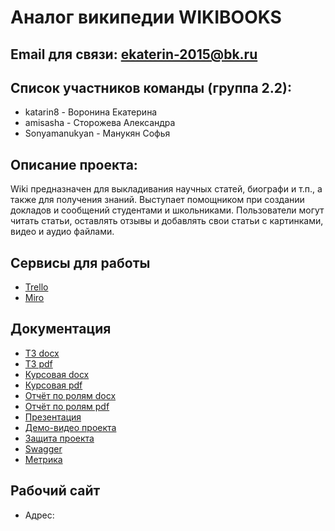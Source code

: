 # Аналог википедии WIKIBOOKS


## Email для связи: ekaterin-2015@bk.ru

## Список участников команды (группа 2.2):
-  katarin8 - Воронина Екатерина
-  amisasha - Сторожева Александра
-  Sonyamanukyan  - Манукян Софья

## Описание проекта:
Wiki предназначен для выкладивания научных статей, биографи и т.п., а также для получения знаний. Выступает помощником при 
создании докладов и сообщений студентами и школьниками. 
Пользователи могут читать статьи, оставлять отзывы и добавлять свои статьи с картинками, видео и аудио файлами. 

## Сервисы для работы
-  [Trello](https://trello.com/b/ZpY26Q01/%D1%80%D0%B0%D0%B7%D1%80%D0%B0%D0%B1%D0%BE%D1%82%D0%BA%D0%B0)
-  [Miro](https://miro.com/app/board/o9J_lOQyZVc=/)

## Документация
-  [ТЗ docx]()
-  [ТЗ pdf]()
-  [Курсовая docx]()
-  [Курсовая pdf]()
-  [Отчёт по ролям docx]()
-  [Отчёт по ролям pdf]()
-  [Презентация]()
-  [Демо-видео проекта]()
-  [Защита проекта]()
-  [Swagger]()
-  [Метрика]()

## Рабочий сайт
-   Адрес: 
